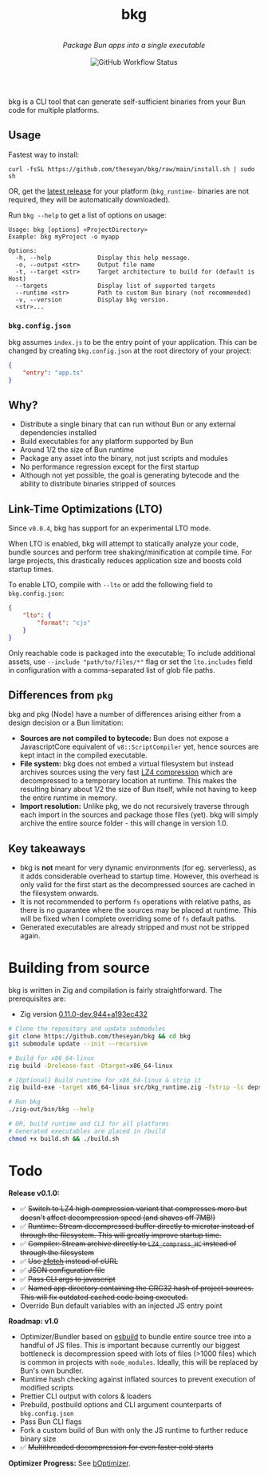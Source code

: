 <div align="center">
<br>
<h1>bkg</h1><br>
<i>
Package Bun apps into a single executable
</i>
<br><br>
<img alt="GitHub Workflow Status" src="https://img.shields.io/github/actions/workflow/status/theseyan/bkg/CI.yml?branch=main">

<br><br>
</div>

bkg is a CLI tool that can generate self-sufficient binaries from your Bun code for multiple platforms.

## Usage

Fastest way to install:
```
curl -fsSL https://github.com/theseyan/bkg/raw/main/install.sh | sudo sh
```

OR, get the [latest release](https://github.com/theseyan/bkg/releases) for your platform (`bkg_runtime-` binaries are not required, they will be automatically downloaded).

Run `bkg --help` to get a list of options on usage:

```console
Usage: bkg [options] <ProjectDirectory>
Example: bkg myProject -o myapp

Options:
  -h, --help             Display this help message.
  -o, --output <str>     Output file name
  -t, --target <str>     Target architecture to build for (default is Host)
  --targets              Display list of supported targets
  --runtime <str>        Path to custom Bun binary (not recommended)
  -v, --version          Display bkg version.
  <str>...
```
### `bkg.config.json`
bkg assumes `index.js` to be the entry point of your application. This can be changed by creating `bkg.config.json` at the root directory of your project:
```json
{
    "entry": "app.ts"
}
```

## Why?
- Distribute a single binary that can run without Bun or any external dependencies installed
- Build executables for any platform supported by Bun
- Around 1/2 the size of Bun runtime 
- Package any asset into the binary, not just scripts and modules
- No performance regression except for the first startup
- Although not yet possible, the goal is generating bytecode and the ability to distribute binaries stripped of sources

## Link-Time Optimizations (LTO)
Since `v0.0.4`, bkg has support for an experimental LTO mode.

When LTO is enabled, bkg will attempt to statically analyze your code, bundle sources and perform tree shaking/minification at compile time.
For large projects, this drastically reduces application size and boosts cold startup times.

To enable LTO, compile with `--lto` or add the following field to `bkg.config.json`:
```json
{
    "lto": {
        "format": "cjs"
    }
}
```

Only reachable code is packaged into the executable; To include additional assets, use `--include "path/to/files/*"` flag or set the `lto.includes` field in configuration with a comma-separated list of glob file paths.

## Differences from `pkg`

bkg and pkg (Node) have a number of differences arising either from a design decision or a Bun limitation:
- **Sources are not compiled to bytecode:** Bun does not expose a JavascriptCore equivalent of `v8::ScriptCompiler` yet, hence sources are kept intact in the compiled executable.
- **File system:** bkg does not embed a virtual filesystem but instead archives sources using the very fast [LZ4 compression](https://github.com/lz4/lz4) which are decompressed to a temporary location at runtime. This makes the resulting binary about 1/2 the size of Bun itself, while not having to keep the entire runtime in memory.
- **Import resolution:** Unlike pkg, we do not recursively traverse through each import in the sources and package those files (yet). bkg will simply archive the entire source folder - this will change in version 1.0.

## Key takeaways

- bkg is **not** meant for very dynamic environments (for eg. serverless), as it adds considerable overhead to startup time. However, this overhead is only valid for the first start as the decompressed sources are cached in the filesystem onwards.
- It is not recommended to perform `fs` operations with relative paths, as there is no guarantee where the sources may be placed at runtime. This will be fixed when I complete overriding some of `fs` default paths.
- Generated executables are already stripped and must not be stripped again.

# Building from source
bkg is written in Zig and compilation is fairly straightforward. The prerequisites are:
- Zig version [0.11.0-dev.944+a193ec432](https://ziglang.org/builds/zig-0.11.0-dev.944+a193ec432.tar.xz)

```bash
# Clone the repository and update submodules
git clone https://github.com/theseyan/bkg && cd bkg
git submodule update --init --recursive

# Build for x86_64-linux
zig build -Drelease-fast -Dtarget=x86_64-linux

# [Optional] Build runtime for x86_64-linux & strip it
zig build-exe -target x86_64-linux src/bkg_runtime.zig -fstrip -lc deps/lz4/lib/lz4.c deps/microtar/src/microtar.c --pkg-begin known-folders deps/known-folders/known-folders.zig --pkg-end

# Run bkg
./zig-out/bin/bkg --help

# OR, build runtime and CLI for all platforms
# Generated executables are placed in /build
chmod +x build.sh && ./build.sh
```

# Todo

**Release v0.1.0:**
- :white_check_mark: ~~Switch to LZ4 high compression variant that compresses more but doesn't affect decompression speed (and shaves off 7MB!)~~
- :white_check_mark: ~~Runtime: Stream decompressed buffer directly to microtar instead of through the filesystem. This will greatly improve startup time.~~
- :white_check_mark: ~~Compiler: Stream archive directly to `LZ4_compress_HC` instead of through the filesystem~~
- :white_check_mark: ~~Use [zfetch](https://github.com/truemedian/zfetch) instead of cURL~~
- :white_check_mark: ~~JSON configuration file~~
- :white_check_mark: ~~Pass CLI args to javascript~~
- :white_check_mark: ~~Named app directory containing the CRC32 hash of project sources. This will fix outdated cached code being executed.~~
- Override Bun default variables with an injected JS entry point

**Roadmap: v1.0**
- Optimizer/Bundler based on [esbuild](https://esbuild.github.io/) to bundle entire source tree into a handful of JS files. This is important because currently our biggest bottleneck is decompression speed with lots of files (>1000 files) which is common in projects with `node_modules`. Ideally, this will be replaced by Bun's own bundler.
- Runtime hash checking against inflated sources to prevent execution of modified scripts
- Prettier CLI output with colors & loaders
- Prebuild, postbuild options and CLI argument counterparts of `bkg.config.json`
- Pass Bun CLI flags
- Fork a custom build of Bun with only the JS runtime to further reduce binary size
- :white_check_mark: ~~Multithreaded decompression for even faster cold starts~~

**Optimizer Progress:**
See [bOptimizer](https://github.com/theseyan/boptimizer).